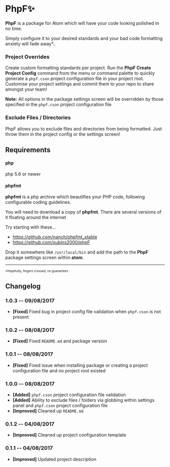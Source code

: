 # PhpF:sparkles:

**PhpF** is a package for Atom which will have your code looking polished in no time.

Simply configure it to your desired standards and your bad code formatting anxiety will fade away*..

### Project Overrides

Create custom formatting standards per project. Run the **PhpF Create Project Config** command from the menu or command palette to quickly generate a `phpf.cson` project configuration file in your project root. Customise your project settings and commit them to your repo to share amongst your team!

**Note:** All options in the package settings screen will be overridden by those specified in the `phpf.cson` project configuration file

### Exclude Files / Directories

PhpF allows you to exclude files and directories from being formatted. Just throw them in the project config or the settings screen!

## Requirements

#### php

php 5.6 or newer

#### phpfmt

**phpfmt** is a php archive which beautifies your PHP code, following configurable coding guidelines.

You will need to download a copy of **phpfmt**. There are several versions of it floating around the internet

Try starting with these...

- https://github.com/nanch/phpfmt_stable
- https://github.com/subins2000/phpF

Drop it somewhere like `/usr/local/bin` and add the path to the **PhpF** package settings screen within **atom**.

---
<small><small>*Hopefully, fingers crossed, no guarantees</small></small>


## Changelog


### 1.0.3 -- 09/08/2017

* **[Fixed]** Fixed bug in project config file validation when `phpf.cson` is not present

### 1.0.2 -- 08/08/2017

* **[Fixed]** Fixed `README.md` and package version

### 1.0.1 -- 08/08/2017

* **[Fixed]** Fixed issue when installing package or creating a project configuration file and no project root existed

### 1.0.0 -- 08/08/2017

* **[Added]** `phpf.cson` project configuration file validation
* **[Added]** Ability to exclude files / folders via globbing within settings panel and `phpf.cson` project configuration file
* **[Improved]** Cleaned up `README.md`

### 0.1.2 -- 04/08/2017

* **[Improved]** Cleaned up project configuration template

### 0.1.1 -- 04/08/2017

* **[Improved]** Updated project description